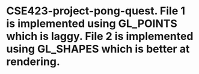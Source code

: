 # CSE423-project-pong-quest. File 1 is implemented using GL_POINTS which is laggy. File 2 is implemented using GL_SHAPES which is better at rendering.
